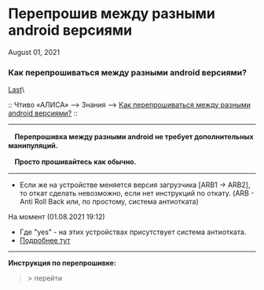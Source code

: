 # Перепрошив между разными android версиями

August 01, 2021

### Как перепрошиваться между разными android версиями? 

[Last](https://t.me/i1Last)\


:: Чтиво «АЛИСА» --> Знания --> [Как перепрошиваться между разными android версиями?](broken-reference) ::

***

**ᅠПерепрошивка между разными android не требует дополнительных манипуляций.**

**ᅠПросто прошивайтесь как обычно.**

***

* Если же на устройстве меняется версия загрузчика \[ARB1 -> ARB2], то откат сделать невозможно, если нет инструкций по откату. (ARB - Anti Roll Back или, по простому, система антиотката)

На момент (01.08.2021 19:12)

* Где "yes" - на этих устройствах присутствует система антиотката.
* [Подробнее тут](https://www.xda-developers.com/xiaomi-anti-rollback-protection-brick-phone/)

***

**Инструкция по перепрошивке:**

> \> перейти
